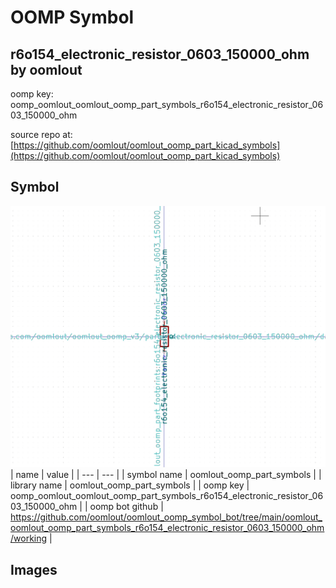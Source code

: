 # OOMP Symbol  
## r6o154_electronic_resistor_0603_150000_ohm  by oomlout  
  
oomp key: oomp_oomlout_oomlout_oomp_part_symbols_r6o154_electronic_resistor_0603_150000_ohm  
  
source repo at: [https://github.com/oomlout/oomlout_oomp_part_kicad_symbols](https://github.com/oomlout/oomlout_oomp_part_kicad_symbols)  
## Symbol  
  
[![working.png](working_600.png)](working.png)  
| name | value | 
| --- | --- | 
| symbol name | oomlout_oomp_part_symbols | 
| library name | oomlout_oomp_part_symbols | 
| oomp key | oomp_oomlout_oomlout_oomp_part_symbols_r6o154_electronic_resistor_0603_150000_ohm | 
| oomp bot github | https://github.com/oomlout/oomlout_oomp_symbol_bot/tree/main/oomlout_oomlout_oomp_part_symbols_r6o154_electronic_resistor_0603_150000_ohm/working | 
## Images  
